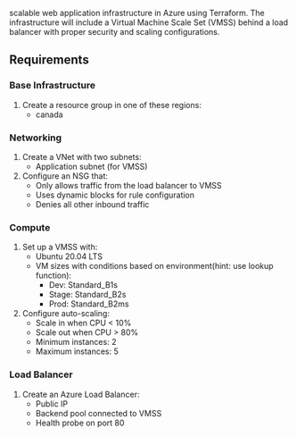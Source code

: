 
scalable web application infrastructure in Azure using Terraform. The infrastructure will include a Virtual Machine Scale Set (VMSS) behind a load balancer with proper security and scaling configurations.

## Requirements

### Base Infrastructure
1. Create a resource group in one of these regions:
   - canada

### Networking
1. Create a VNet with two subnets:
   - Application subnet (for VMSS)
2. Configure an NSG that:
   - Only allows traffic from the load balancer to VMSS
   - Uses dynamic blocks for rule configuration
   - Denies all other inbound traffic

### Compute
1. Set up a VMSS with:
   - Ubuntu 20.04 LTS
   - VM sizes with conditions based on environment(hint: use lookup function):
     * Dev: Standard_B1s
     * Stage: Standard_B2s
     * Prod: Standard_B2ms
2. Configure auto-scaling:
   - Scale in when CPU < 10%
   - Scale out when CPU > 80%
   - Minimum instances: 2
   - Maximum instances: 5

### Load Balancer
1. Create an Azure Load Balancer:
   - Public IP
   - Backend pool connected to VMSS
   - Health probe on port 80



